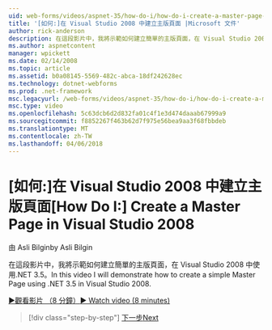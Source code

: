 ```yaml
---
uid: web-forms/videos/aspnet-35/how-do-i/how-do-i-create-a-master-page-in-visual-studio-2008
title: '[如何:]在 Visual Studio 2008 中建立主版頁面 |Microsoft 文件'
author: rick-anderson
description: 在這段影片中，我將示範如何建立簡單的主版頁面，在 Visual Studio 2008 中使用.NET 3.5。
ms.author: aspnetcontent
manager: wpickett
ms.date: 02/14/2008
ms.topic: article
ms.assetid: b0a08145-5569-482c-abca-18df242628ec
ms.technology: dotnet-webforms
ms.prod: .net-framework
msc.legacyurl: /web-forms/videos/aspnet-35/how-do-i/how-do-i-create-a-master-page-in-visual-studio-2008
msc.type: video
ms.openlocfilehash: 5c63dcb6d2d832fa01c4f1e3d474daaab67999a9
ms.sourcegitcommit: f8852267f463b62d7f975e56bea9aa3f68fbbdeb
ms.translationtype: MT
ms.contentlocale: zh-TW
ms.lasthandoff: 04/06/2018
---
```

<a name="how-do-i-create-a-master-page-in-visual-studio-2008"></a><span data-ttu-id="7078f-103">[如何:]在 Visual Studio 2008 中建立主版頁面</span><span class="sxs-lookup"><span data-stu-id="7078f-103">[How Do I:] Create a Master Page in Visual Studio 2008</span></span>
====================
<span data-ttu-id="7078f-104">由 Asli Bilgin</span><span class="sxs-lookup"><span data-stu-id="7078f-104">by Asli Bilgin</span></span>

<span data-ttu-id="7078f-105">在這段影片中，我將示範如何建立簡單的主版頁面，在 Visual Studio 2008 中使用.NET 3.5。</span><span class="sxs-lookup"><span data-stu-id="7078f-105">In this video I will demonstrate how to create a simple Master Page using .NET 3.5 in Visual Studio 2008.</span></span>

[<span data-ttu-id="7078f-106">&#9654;觀看影片 （8 分鐘）</span><span class="sxs-lookup"><span data-stu-id="7078f-106">&#9654; Watch video (8 minutes)</span></span>](https://channel9.msdn.com/Blogs/ASP-NET-Site-Videos/how-do-i-create-a-master-page-in-visual-studio-2008)

> [!div class="step-by-step"]
> [<span data-ttu-id="7078f-107">下一步</span><span class="sxs-lookup"><span data-stu-id="7078f-107">Next</span></span>](how-do-i-create-nested-master-page-in-visual-studio-2008.md)
